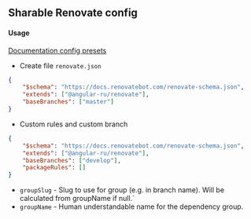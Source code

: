 ## Sharable Renovate config

#### Usage

[Documentation config presets](https://docs.renovatebot.com/config-presets/)

-   Create file `renovate.json`

```json
{
    "$schema": "https://docs.renovatebot.com/renovate-schema.json",
    "extends": ["@angular-ru/renovate"],
    "baseBranches": ["master"]
}
```

-   Custom rules and custom branch

```json
{
    "$schema": "https://docs.renovatebot.com/renovate-schema.json",
    "extends": ["@angular-ru/renovate"],
    "baseBranches": ["develop"],
    "packageRules": []
}
```

-   `groupSlug` - Slug to use for group (e.g. in branch name). Will be calculated from groupName if null.`
-   `groupName` - Human understandable name for the dependency group.
